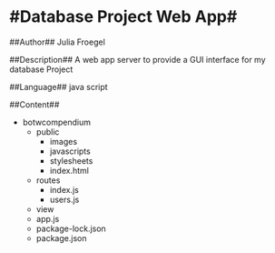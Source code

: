 #Database Project Web App#
========================

##Author##
Julia Froegel

##Description##
A web app server to provide a GUI interface for my database Project

##Language##
java script

##Content##
- botwcompendium
     - public
          - images
          - javascripts
          - stylesheets
          - index.html
     - routes
          - index.js
          - users.js
     - view
     - app.js
     - package-lock.json
     - package.json
